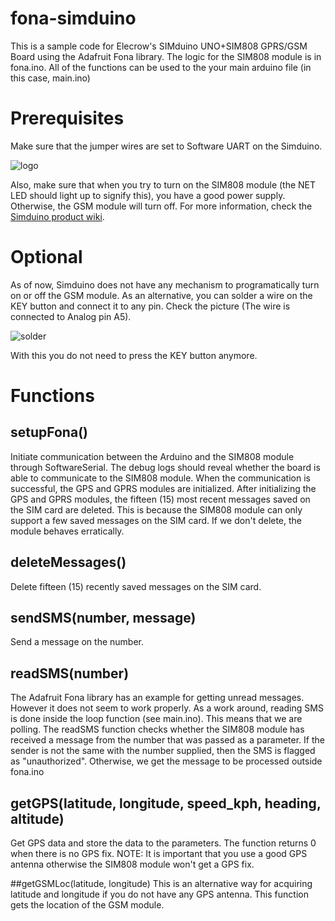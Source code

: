 # fona-simduino
This is a sample code for Elecrow's SIMduino UNO+SIM808 GPRS/GSM Board using the Adafruit Fona library.
The logic for the SIM808 module is in fona.ino. All of the functions can be used to the your main arduino file (in this case, main.ino)

# Prerequisites
Make sure that the jumper wires are set to Software UART on the Simduino. 


![logo](https://www.elecrow.com/wiki/images/c/cb/SIMduino_interface1.jpg "Simduino")

Also, make sure that when you try to turn on the SIM808 module (the NET LED should light up to signify this), you have a good power supply. Otherwise, the GSM module will turn off. For more information, check the [Simduino product wiki](https://www.elecrow.com/wiki/index.php?title=Elecrow_SIMduino_UNO%2BSIM808_GPRS/GSM_Board).

# Optional
As of now, Simduino does not have any mechanism to programatically turn on or off the GSM module. As an alternative, you can solder a wire on the KEY button and connect it to any pin. Check the picture (The wire is connected to Analog pin A5).

![solder](https://i.ibb.co/VS55sNX/Full-Size-Render.jpg "Simduino")

With this you do not need to press the KEY button anymore.

# Functions
## setupFona()
Initiate communication between the Arduino and the SIM808 module through SoftwareSerial. The debug logs should reveal whether the board is able to communicate to the SIM808 module. When the communication is successful, the GPS and GPRS modules are initialized. After initializing the GPS and GPRS modules, the fifteen (15) most recent messages saved on the SIM card are deleted. This is because the SIM808 module can only support a few saved messages on the SIM card. If we don't delete, the module behaves erratically.

## deleteMessages()
Delete fifteen (15) recently saved messages on the SIM card.

## sendSMS(number, message)
Send a message on the number. 

## readSMS(number)
The Adafruit Fona library has an example for getting unread messages. However it does not seem to work properly. As a work around, reading SMS is done inside the loop function (see main.ino). This means that we are polling. The readSMS function checks whether the SIM808 module has received a message from the number that was passed as a parameter. If the sender is not the same with the number supplied, then the SMS is flagged as "unauthorized". Otherwise, we get the message to be processed outside fona.ino

## getGPS(latitude, longitude, speed_kph, heading, altitude)
Get GPS data and store the data to the parameters. The function returns 0 when there is no GPS fix. NOTE: It is important that you use a good GPS antenna otherwise the SIM808 module won't get a GPS fix. 

##getGSMLoc(latitude, longitude)
This is an alternative way for acquiring latitude and longitude if you do not have any GPS antenna. This function gets the location of the GSM module.
